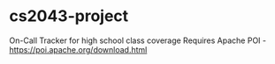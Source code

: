 # cs2043-project
On-Call Tracker for high school class coverage
Requires Apache POI - https://poi.apache.org/download.html